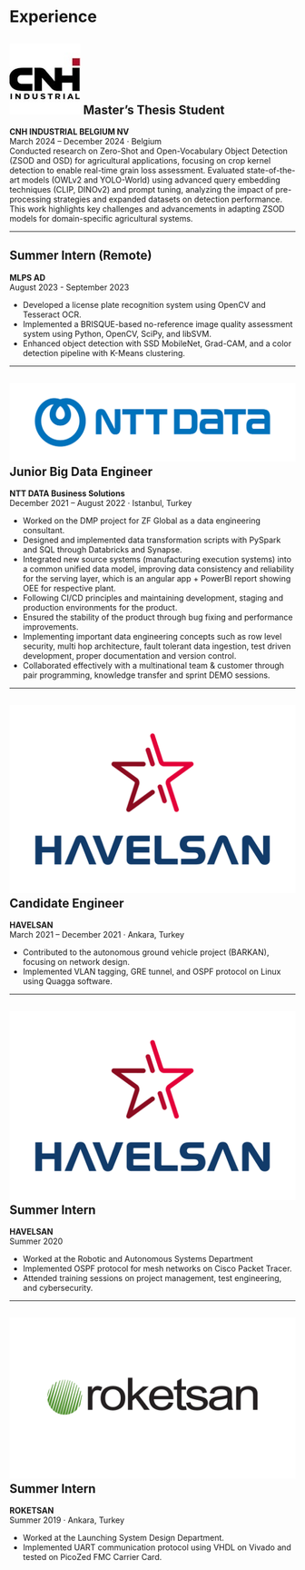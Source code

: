 # Experience

## ![CNH Logo](../images/cnh.jpg) Master’s Thesis Student
**CNH INDUSTRIAL BELGIUM NV**  
March 2024 – December 2024 · Belgium  
Conducted research on Zero-Shot and Open-Vocabulary Object Detection (ZSOD and OSD) for agricultural applications, focusing on crop kernel detection to enable real-time grain loss assessment. Evaluated state-of-the-art models (OWLv2 and YOLO-World) using advanced query embedding techniques (CLIP, DINOv2) and prompt tuning, analyzing the impact of pre-processing strategies and expanded datasets on detection performance. This work highlights key challenges and advancements in adapting ZSOD models for domain-specific agricultural systems.

---

## Summer Intern (Remote)
**MLPS AD**  
August 2023 - September 2023  
- Developed a license plate recognition system using OpenCV and Tesseract OCR.
- Implemented a BRISQUE-based no-reference image quality assessment system using Python, OpenCV, SciPy, and libSVM.
- Enhanced object detection with SSD MobileNet, Grad-CAM, and a color detection pipeline with K-Means clustering.

---

## ![NTT DATA Logo](../images/ntt-data.png) Junior Big Data Engineer
**NTT DATA Business Solutions**  
December 2021 – August 2022 · Istanbul, Turkey  
- Worked on the DMP project for ZF Global as a data engineering consultant.
- Designed and implemented data transformation scripts with PySpark and SQL through Databricks and Synapse.
- Integrated new source systems (manufacturing execution systems) into a common unified data model, improving data consistency and reliability for the serving layer, which is an angular app + PowerBI report showing OEE for respective plant.
- Following CI/CD principles and maintaining development, staging and production environments for the product.
- Ensured the stability of the product through bug fixing and performance improvements.
- Implementing important data engineering concepts such as row level security, multi hop architecture, fault tolerant data ingestion, test driven development, proper documentation and version control.
- Collaborated effectively with a multinational team & customer through pair programming, knowledge transfer and sprint DEMO sessions.


---

## ![HAVELSAN Logo](../images/havelsan.png) Candidate Engineer
**HAVELSAN**  
March 2021 – December 2021 · Ankara, Turkey  
- Contributed to the autonomous ground vehicle project (BARKAN), focusing on network design.
- Implemented VLAN tagging, GRE tunnel, and OSPF protocol on Linux using Quagga software.

---

## ![HAVELSAN Logo](../images/havelsan.png) Summer Intern
**HAVELSAN**  
Summer 2020  
- Worked at the Robotic and Autonomous Systems Department
- Implemented OSPF protocol for mesh networks on Cisco Packet Tracer.
- Attended training sessions on project management, test engineering, and cybersecurity.

---

## ![ROKETSAN Logo](../images/roketsan.jpg) Summer Intern
**ROKETSAN**  
Summer 2019 · Ankara, Turkey  
- Worked at the Launching System Design Department.
- Implemented UART communication protocol using VHDL on Vivado and tested on PicoZed FMC Carrier Card.
